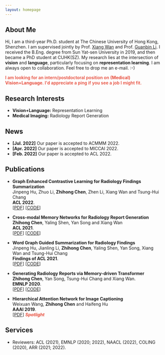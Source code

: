 ```yaml
---
layout: homepage
---
```


## About Me

Hi, I am a third-year Ph.D. student at The Chinese University of Hong Kong, Shenzhen. I am supervised jointly by Prof. [Xiang Wan](https://scholar.google.com/citations?user=e3_kWigAAAAJ&hl=en&oi=ao) and Prof. [Guanbin Li](http://guanbinli.com/). I received the B.Eng. degree from Sun Yat-sen University in 2019, and then became a PhD student at CUHK(SZ). My research lies at the intersection of **vision** and **language**, particularly focusing on **representation learning**. I am always open to collaboration. Feel free to drop me an e-mail. :-)

<strong style="color:#e74d3c; font-weight:600">I am looking for an intern/postdoctoral position on **(Medical) Vision+Language**. I'd appreciate a ping if you see a job I might fit.</strong>

## Research Interests

- **Vision+Language:** Representation Learning
- **Medical Imaging:** Radiology Report Generation

## News

- **[Jul. 2022]** Our paper is accepted to ACMMM 2022.
- **[Apr. 2022]** Our paper is accepted to MICCAI 2022.
- **[Feb. 2022]** Our paper is accepted to ACL 2022.

## Publications

- **Graph Enhanced Contrastive Learning for Radiology Findings Summarization**
  <br>
  Jinpeng Hu, Zhuo Li, **Zhihong Chen**, Zhen Li, Xiang Wan and Tsung-Hui Chang
  <br>
  **ACL 2022**.
  <br>
  [[PDF](https://arxiv.org/pdf/2204.00203.pdf)] [[CODE](https://github.com/jinpeng01/AIG_CL)]

- **Cross-modal Memory Networks for Radiology Report Generation**
  <br>
  **Zhihong Chen**, Yaling Shen, Yan Song and Xiang Wan
  <br>
  **ACL 2021**.
  <br>
  [[PDF](https://arxiv.org/pdf/2204.13258.pdf)] [[CODE](https://github.com/zhjohnchan/R2GenCMN)]

- **Word Graph Guided Summarization for Radiology Findings**
  <br>
  Jinpeng Hu, Jianling Li, **Zhihong Chen**, Yaling Shen, Yan Song, Xiang Wan and Tsung-Hui Chang 
  <br>
  **Findings of ACL 2021**.
  <br>
  [[PDF](https://arxiv.org/pdf/2112.09925.pdf)] [[CODE](https://github.com/jinpeng01/WGSum)]

- **Generating Radiology Reports via Memory-driven Transformer**
  <br>
  **Zhihong Chen**, Yan Song, Tsung-Hui Chang and Xiang Wan.
  <br>
  **EMNLP 2020**.
  <br>
  [[PDF](https://arxiv.org/pdf/2010.16056.pdf)] [[CODE](https://github.com/zhjohnchan/R2Gen)]

- **Hierarchical Attention Network for Image Captioning**
  <br>
  Weixuan Wang, **Zhihong Chen** and Haifeng Hu
  <br>
  **AAAI 2019**.
  <br>
  [[PDF](https://ojs.aaai.org/index.php/AAAI/article/download/4924/4797)] <strong><i style="color:#e74d3c">Spotlight</i></strong>

## Services

- Reviewers: ACL (2021), EMNLP (2020; 2022), NAACL (2022), COLING (2020), ARR (2021; 2022).
